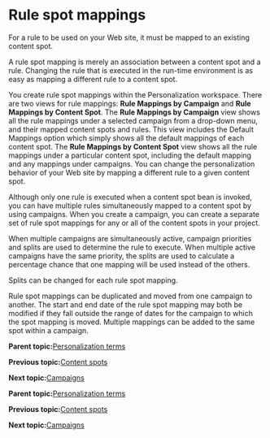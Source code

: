 # Rule spot mappings 

For a rule to be used on your Web site, it must be mapped to an existing content spot.

A rule spot mapping is merely an association between a content spot and a rule. Changing the rule that is executed in the run-time environment is as easy as mapping a different rule to a content spot.

You create rule spot mappings within the Personalization workspace. There are two views for rule mappings: **Rule Mappings by Campaign** and **Rule Mappings by Content Spot**. The **Rule Mappings by Campaign** view shows all the rule mappings under a selected campaign from a drop-down menu, and their mapped content spots and rules. This view includes the Default Mappings option which simply shows all the default mappings of each content spot. The **Rule Mappings by Content Spot** view shows all the rule mappings under a particular content spot, including the default mapping and any mappings under campaigns. You can change the personalization behavior of your Web site by mapping a different rule to a given content spot.

Although only one rule is executed when a content spot bean is invoked, you can have multiple rules simultaneously mapped to a content spot by using campaigns. When you create a campaign, you can create a separate set of rule spot mappings for any or all of the content spots in your project.

When multiple campaigns are simultaneously active, campaign priorities and splits are used to determine the rule to execute. When multiple active campaigns have the same priority, the splits are used to calculate a percentage chance that one mapping will be used instead of the others.

Splits can be changed for each rule spot mapping.

Rule spot mappings can be duplicated and moved from one campaign to another. The start and end date of the rule spot mapping may both be modified if they fall outside the range of dates for the campaign to which the spot mapping is moved. Multiple mappings can be added to the same spot within a campaign.

**Parent topic:**[Personalization terms ](../pzn/pzn_concepts.md)

**Previous topic:**[Content spots ](../pzn/pzn_content_spots.md)

**Next topic:**[Campaigns ](../pzn/pzn_campaigns.md)

**Parent topic:**[Personalization terms ](../pzn/pzn_concepts.md)

**Previous topic:**[Content spots ](../pzn/pzn_content_spots.md)

**Next topic:**[Campaigns ](../pzn/pzn_campaigns.md)

